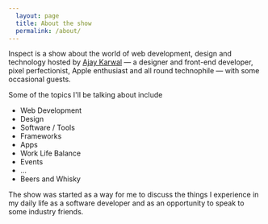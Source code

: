 ```yaml
---
  layout: page
  title: About the show
  permalink: /about/
---
```


Inspect is a show about the world of web development, design and technology hosted by [Ajay Karwal](http://ajaykarwal.com) &mdash; a designer and front-end developer, pixel perfectionist, Apple enthusiast and all round technophile &mdash; with some occasional guests.

Some of the topics I'll be talking about include
- Web Development
- Design
- Software / Tools
- Frameworks
- Apps
- Work Life Balance
- Events
- ...
- Beers and Whisky

The show was started as a way for me to discuss the things I experience in my daily life as a software developer and as an opportunity to speak to some industry friends.

